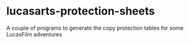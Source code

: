 # lucasarts-protection-sheets
A couple of programs to generate the copy protection tables for some LucasFilm adventures
